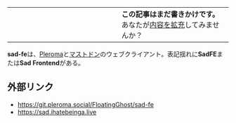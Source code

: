 <div>

<table>
<colgroup>
<col style="width: 50%" />
<col style="width: 50%" />
</colgroup>
<tbody>
<tr class="odd">
<td></td>
<td><strong>この記事はまだ書きかけです。</strong>
<div>
あなたが<a href="https://ja.mstdn.wiki/Sad-fe&amp;action=edit" rel="nofollow">内容を拡充</a>してみませんか？
</div></td>
</tr>
</tbody>
</table>

**sad-fe**は、[Pleroma](/Pleroma "Pleroma")と[マストドン](/Mastodon "Mastodon")のウェブクライアント。表記揺れに**SadFE**または**Sad Frontend**がある。

## 外部リンク

-   <a href="https://git.pleroma.social/FloatingGhost/sad-fe" rel="nofollow">https://git.pleroma.social/FloatingGhost/sad-fe</a>
-   <a href="https://sad.ihatebeinga.live" rel="nofollow">https://sad.ihatebeinga.live</a>

</div>
